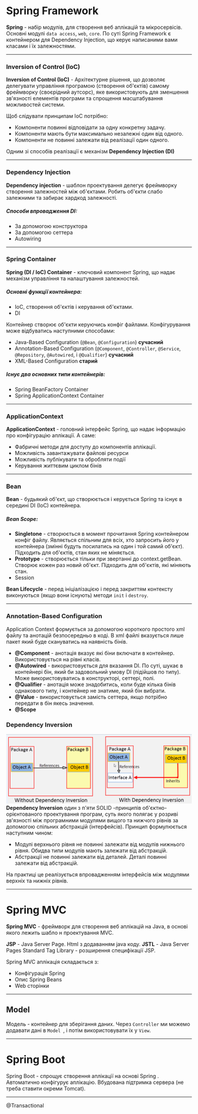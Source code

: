 # Spring Framework

**Spring** - набір модулів, для створення веб аплікацій та мікросервісів. Основні модулі `data access`, `web`, `core`. По суті Spring Framework є контейнером для Dependency Injection, що керує написаними вами класами і їх залежностями.

---
### Inversion of Control (IoC)
**Inversion of Control (IoC)** - Архітектурне рішення, що дозволяє делегувати управління програмою (створення об'єктів) самому фреймворку (своєрідний аутсорс), яке використовують для зменшення зв'язності елементів програми та спрощення масштабування можливостей системи. 

Щоб слідувати принципам ІоС потрібно:
* Компоненти повинні відповідати за одну конкретну задачу.
* Компоненти мають бути максимально незалежні один від одного.
* Компоненти не повинні залежати від реалізації один одного.

Одним зі способів реалізації є механізм **Dependency Injection (DI)**

---
### Dependency Injection
**Dependency injection** - шаблон проектування делегує фреймворку створення залежностей між об'єктами. Робить об'єкти слабо залежними та забирає хардкод залежності.

##### Способи впровадження DI:
* За допомогою конструктора
* За допомогою сеттера
* Autowiring

---
### Spring Container
**Spring (DI / IoC) Container** - ключовий компонент Spring, що надає механізм управління та налаштування залежностей.

##### Основні функції контейнера:
* IoC, створення об'єктів і керування об'єктами.
* DI

Контейнер створює об'єкти керуючись конфіг файлами. Конфігурування може відбуватись наступними способами:
* Java-Based Configuration (`@Bean`, `@Configuration`) **сучасний**
* Annotation-Based Configuration  (`@Component`, `@Controller`, `@Service`, `@Repository`, `@Autowired`, і  `@Qualifier`) **сучасний**
* XML-Based Configuration **старий**

##### Існує два основних типи контейнерів:
* Spring BeanFactory Container
* Spring ApplicationContext Container

---
### ApplicationContext 
**ApplicationContext** - головний інтерфейс Spring, що надає інформацію про конфігурацію аплікації. А саме:
* Фабричні методи для доступу до компонентів аплікації.
* Можливість завантажувати файлові ресурси
* Можливість публікувати та обробляти події
* Керування життєвим циклом бінів

---
### Bean
**Bean** - будьякий об'єкт, що створюється і керується Spring та існує в середині DI (IoC) контейнера.

##### Bean Scope:
* **Singletone** - створюється в момент прочитання Spring контейнером конфіг файлу. Являється спільним для всіх, хто запросить його у контейнера (змінні будуть посилатись на один і той самий об'єкт). Підходить для об'єктів, стан яких не міняється.
* **Prototype** - створюється тільки при звертанні до context.getBean. Створює кожен раз новий об'єкт. Підходить для об'єктів, які міняють стан.
* Session

**Bean Lifecycle** - перед ініціалізацією і перед закриттям контексту виконуються (якщо вони існують) методи `init` і `destroy`. 

---
### Annotation-Based Configuration
Application Context формується за допомогою короткого простого xml файлу та анотацій безпосередньо в коді. В xml
 файлі вказується лише пакет який буде скануватись на наявність бінів.

* **@Component** - анотація вказує які біни включати в контейнер. Використовується на рівні класів.
* **@Autowired** - використовується для вказання DI. По суті, шукає в контейнері бін, який би задовольний умову DI (підійшов по типу). Може використовуватись в конструкторі, сеттері, полі.
* **@Qualifier** - анотація може знадобитись, коли буде кілька бінів однакового типу, і контейнер не знатиме, який бін вибрати.
* **@Value** - використовується замість сеттера, якщо потрібно передати в бін якесь значення.
* **@Scope**

### Dependency Inversion
![Dependency Inversion Diagram](/images/DependencyInversion.png "Dependency Inversion Diagram")
**Dependency Inversion** один з п'яти SOLID -принципів об'єктно-орієнтованого проектування програм, суть якого полягає у розриві зв'язності між програмними модулями вищого та нижчого рівнів за допомогою спільних абстракцій (інтерфейсів). Принцип формулюється наступним чином:
* Модулі верхнього рівня не повинні залежати від модулів нижнього рівня. Обидва типи модулів мають залежати від абстракцій.
* Абстракції не повинні залежати від деталей. Деталі повинні залежати від абстракцій.

На практиці це реалізується впровадженням інтерфейсів між модулями верхніх та нижніх рівнів.

---
# Spring MVC
**Spring MVC** - фреймворк для створення веб аплікацій на Java, в основі якого лежить шабло н проектування MVC.

**JSP** - Java Server Page. Html з додаванням java коду.
**JSTL** - Java Server Pages Standard Tag Library - розширення специфікації JSP.

Spring MVC аплікація складається з:
* Конфігурація Spring
* Опис Spring Beans
* Web сторінки

---
## Model
Модель - контейнер для зберігання даних. Через `Controller` ми можемо додавати дані в `Model
`, і потім використовувати їх у `View`.

---
# Spring Boot
Spring Boot - спрощує створення аплікації на основі Spring
. Автоматично конфігурує аплікацію. Вбудована підтримка сервера (не треба ставити окреми Tomcat).

***
@Transactional

